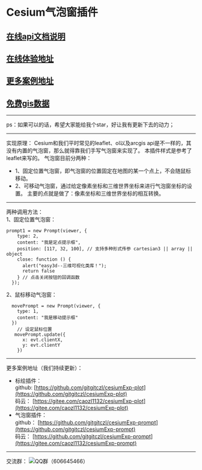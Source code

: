# Cesium气泡窗插件
## [在线api文档说明](http://mapgl.com/3dapi/Prompt.html)
## [在线体验地址](http://mapgl.com/shareCode/#/PopupTooltip?downUrl=)
## [更多案例地址](http://mapgl.com/shareCode/)
## [免费gis数据](http://mapgl.com/shareData/)
***
ps：如果可以的话，希望大家能给我个star，好让我有更新下去的动力；
***
实现原理：
Cesium和我们平时常见的leaflet、ol以及arcgis api是不一样的，其没有内置的气泡窗，那么就得靠我们手写气泡窗来实现了。
本插件样式是参考了leaflet来写的。
气泡窗目前分两种：
*    1、固定位置气泡窗，即气泡窗的位置固定在地图的某一个点上，不会随鼠标移动。
*    2、可移动气泡窗，通过给定像素坐标和三维世界坐标来进行气泡窗坐标的设置。
主要的点就是做了：像素坐标和三维世界坐标的相互转换。

***
两种调用方法：<br/>
1、固定位置气泡窗：
```
prompt1 = new Prompt(viewer, {
    type: 2,
    content: "我是定点提示框",
    position: [117, 32, 100], // 支持多种形式传参 cartesian3 || array || object
    close: function () {
      alert("easy3d--三维可视化类库！");
      return false
    } // 点击关闭按钮的回调函数
  });
```

2、鼠标移动气泡窗：
```
  movePrompt = new Prompt(viewer, {
    type: 1,
    content: "我是移动提示框"
  })
    // 设定鼠标位置
   movePrompt.update({
      x: evt.clientX,
      y: evt.clientY
    })
```
***
更多案例地址（我们持续更新）：
- 标绘插件：     
      github:  [https://github.com/gitgitczl/cesiumExp-plot](https://github.com/gitgitczl/cesiumExp-plot)  
      码云：    [https://gitee.com/caozl1132/cesiumExp-plot](https://gitee.com/caozl1132/cesiumExp-plot)  
- 气泡窗插件：   
      github： [https://github.com/gitgitczl/cesiumExp-prompt](https://github.com/gitgitczl/cesiumExp-prompt)  
      码云：    [https://github.com/gitgitczl/cesiumExp-prompt](https://gitee.com/caozl1132/cesiumExp-prompt)  
***
交流群：
    ![QQ群（606645466）](http://mapgl.com/data/images/qqqun.png)

